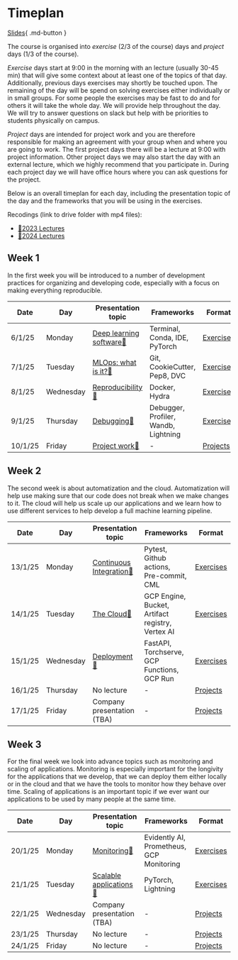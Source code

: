 # Timeplan

[Slides](../slides/IntroToTheCourse.pdf){ .md-button }

The course is organised into *exercise* (2/3 of the course) days and *project* days (1/3 of the course).

*Exercise* days start at 9:00 in the morning with an lecture (usually 30-45 min) that will give some context about at
least one of the topics of that day. Additionally, previous days exercises may shortly be touched upon. The remaining
of the day will be spend on solving exercises either individually or in small groups. For some people the exercises
may be fast to do and for others it will take the whole day. We will provide help throughout the day. We will try to
answer questions on slack but help with be priorities to students physically on campus.

*Project* days are intended for project work and you are therefore responsible for making an agreement with your group
when and where you are going to work. The first project days there will be a lecture at 9:00 with project information.
Other project days we may also start the day with an external lecture, which we highly recommend that you participate
in. During each project day we will have office hours where you can ask questions for the project.

Below is an overall timeplan for each day, including the presentation topic of the day and the frameworks that you will
be using in the exercises.

Recodings (link to drive folder with mp4 files):

* [🎥2023 Lectures](https://drive.google.com/drive/folders/1j56XyHoPLjoIEmrVcV_9S1FBkXWZBK0w?usp=sharing)
* [🎥2024 Lectures](https://drive.google.com/drive/folders/1mgLlvfXUT9xdg9EZusgeWAmfpUDSwfL6?usp=sharing)

## Week 1

In the first week you will be introduced to a number of development practices for organizing and developing code,
especially with a focus on making everything reproducible.

Date | Day       | Presentation topic                                                 | Frameworks                           | Format
-----|-----------|--------------------------------------------------------------------|--------------------------------------|-----------
6/1/25  | Monday    | [Deep learning software📝](../slides/DeepLearningSoftware.pdf)     | Terminal, Conda, IDE, PyTorch        | [Exercises](../s1_development_environment/README.md)
7/1/25  | Tuesday   | [MLOps: what is it?📝](../slides/IntroToMLOps.pdf)                 | Git, CookieCutter, Pep8, DVC         | [Exercises](../s2_organisation_and_version_control/README.md)
8/1/25  | Wednesday | [Reproducibility📝](../slides/ReproducibilityAndSoftware.pdf)      | Docker, Hydra                        | [Exercises](../s3_reproducibility/README.md)
9/1/25  | Thursday  | [Debugging📝](../slides/DebuggingML.pdf)                           | Debugger, Profiler, Wandb, Lightning | [Exercises](../s4_debugging_and_logging/README.md)
10/1/25 | Friday    | [Project work📝](../slides/Projects.pdf)                           | -                                    | [Projects](projects.md)

## Week 2

The second week is about automatization and the cloud. Automatization will help use making sure that our code
does not break when we make changes to it. The cloud will help us scale up our applications and we learn how to use
different services to help develop a full machine learning pipeline.

Date | Day       | Presentation topic                                              | Frameworks                                        | Format
-----|-----------|-----------------------------------------------------------------|---------------------------------------------------|-----------
13/1/25 | Monday    | [Continuous Integration📝](../slides/ContinuousIntegration.pdf)| Pytest, Github actions, Pre-commit, CML           | [Exercises](../s5_continuous_integration/README.md)
14/1/25 | Tuesday   | [The Cloud📝](../slides/CloudIntro.pdf)                        | GCP Engine, Bucket, Artifact registry, Vertex AI  | [Exercises](../s6_the_cloud/README.md)
15/1/25 | Wednesday | [Deployment📝](../slides/Deployment.pdf)                       | FastAPI, Torchserve, GCP Functions, GCP Run       | [Exercises](../s7_deployment/README.md)
16/1/25 | Thursday  | No lecture                                                      | -                                                 | [Projects](projects.md)
17/1/25 | Friday    | Company presentation (TBA)                                      | -                                                 | [Projects](projects.md)

## Week 3

For the final week we look into advance topics such as monitoring and scaling of applications. Monitoring is especially
important for the longivity for the applications that we develop, that we can deploy them either
locally or in the cloud and that we have the tools to monitor how they behave over time. Scaling of applications is an
important topic if we ever want our applications to be used by many people at the same time.

Date | Day       | Presentation topic                                           | Frameworks                               | Format
-----|-----------|--------------------------------------------------------------|------------------------------------------|----------
20/1/25 | Monday    | [Monitoring📝](../slides/Monitoring.pdf)                     | Evidently AI, Prometheus, GCP Monitoring |  [Exercises](../s8_monitoring/README.md)
21/1/25 | Tuesday   | [Scalable applications📝](../slides/ScalingApplications.pdf) | PyTorch, Lightning                       | [Exercises](../s9_scalable_applications/README.md)
22/1/25 | Wednesday | Company presentation (TBA)                                    | -                                       | [Projects](projects.md)
23/1/25 | Thursday  | No lecture                                                    | -                                       | [Projects](projects.md)
24/1/25 | Friday    | No lecture                                                    | -                                       | [Projects](projects.md)
